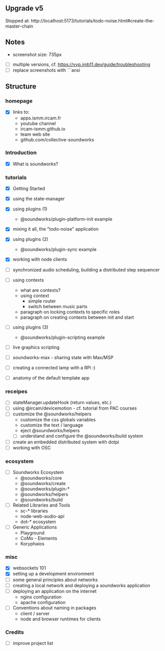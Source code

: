 ## Upgrade v5

Stopped at:
http://localhost:5173/tutorials/todo-noise.html#create-the-master-chain

## Notes

- screenshot size: 735px

- [ ] multiple versions, cf. https://vvp.imb11.dev/guide/troubleshooting
- [ ] replace screenshots with ```ansi

## Structure

### homepage

- [x] links to:
  + apps.ismm.ircam.fr
  + youtube channel
  + ircam-ismm.github.io
  + team web site
  + github.com/collective-soundworks

### Introduction

- [x] What is soundworks?

### tutorials

- [x] Getting Started
- [x] using the state-manager
- [x] using plugins (1)
  + @soundworks/plugin-platform-init example
- [x] mixing it all, the "todo-noise" application
- [x] using plugins (2)
  * @soundworks/plugin-sync example
- [x] working with node clients
- [ ] synchronized audio scheduling, building a distributed step sequencer

- [ ] using contexts
  + what are contexts?
  + using context
    * simple router
    * switch between music parts
  + paragraph on locking contexts to specific roles
  + paragraph on creating contexts between init and start
- [ ] using plugins (3)
  * @soundworks/plugin-scripting example
- [ ] live graphics scripting
- [ ] soundworks-max - sharing state with Max/MSP
- [ ] creating a connected lamp with a RPi :)
- [ ] anatomy of the default template app

### receipes

- [ ] stateManager.updateHook (return values, etc.)
- [ ] using @ircam/devicemotion - cf. tutorial from PAC courses
- [ ] customize the @soundworks/helpers
  + customize the css globals variables
  + customize the text / language
  + eject @soundworks/helpers
  - [ ] understand and configure the @soundworks/build system
- [ ] create an embedded distributed system with dotpi
- [ ] working with OSC

### ecosystem

- [ ] Soundworks Ecosystem
  + @soundworks/core
  + @soundworks/create
  + @soundworks/plugin-*
  + @soundworks/helpers
  + @soundworks/build
- [ ] Related Libraries and Tools
  + sc-* libraries
  + node-web-audio-api
  + dot-* ecosystem
- [ ] Generic Applications
  + Playground
  + CoMo - Elements
  + Koryphaios

### misc

- [x] websockets 101
- [x] setting up a development environment
- [ ] some general principles about networks
- [ ] creating a local network and deploying a soundworks application
- [ ] deploying an application on the internet
  + nginx configuration
  + apache configuration
- [ ] Conventions about naming in packages
  + client / server
  + node and browser runtimes for clients

### Credits

- [ ] improve project list



